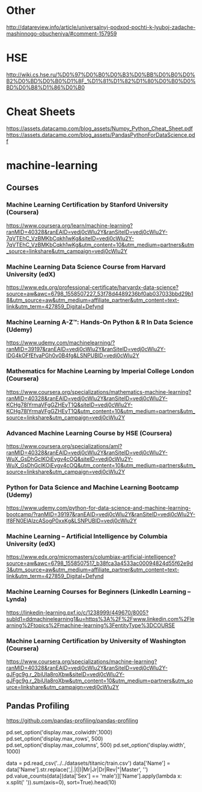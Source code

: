# Other
http://datareview.info/article/universalnyj-podxod-pochti-k-lyuboj-zadache-mashinnogo-obucheniya/#comment-157959

# HSE
http://wiki.cs.hse.ru/%D0%97%D0%B0%D0%B3%D0%BB%D0%B0%D0%B2%D0%BD%D0%B0%D1%8F_%D1%81%D1%82%D1%80%D0%B0%D0%BD%D0%B8%D1%86%D0%B0

# Cheat Sheets
https://assets.datacamp.com/blog_assets/Numpy_Python_Cheat_Sheet.pdf
https://assets.datacamp.com/blog_assets/PandasPythonForDataScience.pdf

# machine-learning

## Courses
### Machine Learning Certification by Stanford University (Coursera)
https://www.coursera.org/learn/machine-learning?ranMID=40328&ranEAID=vedj0cWlu2Y&ranSiteID=vedj0cWlu2Y-7qVTEhC_VzBMKbCqkh1wKg&siteID=vedj0cWlu2Y-7qVTEhC_VzBMKbCqkh1wKg&utm_content=10&utm_medium=partners&utm_source=linkshare&utm_campaign=vedj0cWlu2Y

### Machine Learning Data Science Course from Harvard University (edX)
https://www.edx.org/professional-certificate/harvardx-data-science?source=aw&awc=6798_1558507227_53f78d4489236bf0ab037033bbd29b18&utm_source=aw&utm_medium=affiliate_partner&utm_content=text-link&utm_term=427859_Digital+Defynd

### Machine Learning A-Z™: Hands-On Python & R In Data Science (Udemy)
https://www.udemy.com/machinelearning/?ranMID=39197&ranEAID=vedj0cWlu2Y&ranSiteID=vedj0cWlu2Y-lDG4kOFfEfvaPGh0v0B4fg&LSNPUBID=vedj0cWlu2Y

### Mathematics for Machine Learning by Imperial College London (Coursera)
https://www.coursera.org/specializations/mathematics-machine-learning?ranMID=40328&ranEAID=vedj0cWlu2Y&ranSiteID=vedj0cWlu2Y-KCHg78lYrmaVFgGZHEyT1Q&siteID=vedj0cWlu2Y-KCHg78lYrmaVFgGZHEyT1Q&utm_content=10&utm_medium=partners&utm_source=linkshare&utm_campaign=vedj0cWlu2Y

### Advanced Machine Learning Course by HSE (Coursera)
https://www.coursera.org/specializations/aml?ranMID=40328&ranEAID=vedj0cWlu2Y&ranSiteID=vedj0cWlu2Y-WuX_GsDhGclKOiEvgv4cOQ&siteID=vedj0cWlu2Y-WuX_GsDhGclKOiEvgv4cOQ&utm_content=10&utm_medium=partners&utm_source=linkshare&utm_campaign=vedj0cWlu2Y

### Python for Data Science and Machine Learning Bootcamp (Udemy)
https://www.udemy.com/python-for-data-science-and-machine-learning-bootcamp/?ranMID=39197&ranEAID=vedj0cWlu2Y&ranSiteID=vedj0cWlu2Y-If8FN0EIAIzcASogP0xxKg&LSNPUBID=vedj0cWlu2Y

### Machine Learning – Artificial Intelligence by Columbia University (edX)
https://www.edx.org/micromasters/columbiax-artificial-intelligence?source=aw&awc=6798_1558507517_b38fca3a4533ac00094824d55f62e9d3&utm_source=aw&utm_medium=affiliate_partner&utm_content=text-link&utm_term=427859_Digital+Defynd

### Machine Learning Courses for Beginners (LinkedIn Learning – Lynda)
https://linkedin-learning.pxf.io/c/1238999/449670/8005?subId1=ddmachinelearning1&u=https%3A%2F%2Fwww.linkedin.com%2Flearning%2Ftopics%2Fmachine-learning%3FentityType%3DCOURSE

### Machine Learning Certification by University of Washington (Coursera)
https://www.coursera.org/specializations/machine-learning?ranMID=40328&ranEAID=vedj0cWlu2Y&ranSiteID=vedj0cWlu2Y-qJFgc9g.r_2biUIa8roXbw&siteID=vedj0cWlu2Y-qJFgc9g.r_2biUIa8roXbw&utm_content=10&utm_medium=partners&utm_source=linkshare&utm_campaign=vedj0cWlu2Y


## Pandas Profiling
https://github.com/pandas-profiling/pandas-profiling



pd.set_option('display.max_colwidth',1000)
pd.set_option('display.max_rows', 500)
pd.set_option('display.max_columns', 500)
pd.set_option('display.width', 1000)


data = pd.read_csv('../../datasets/titanic/train.csv')
data['Name'] = data['Name'].str.replace('\,|\.|\(|\)|Mr|Jr|Dr|Rev|\"|Master', '')
pd.value_counts(data[(data['Sex'] == 'male')]['Name'].apply(lambda x: x.split(' ')).sum(axis=0), sort=True).head(10)
